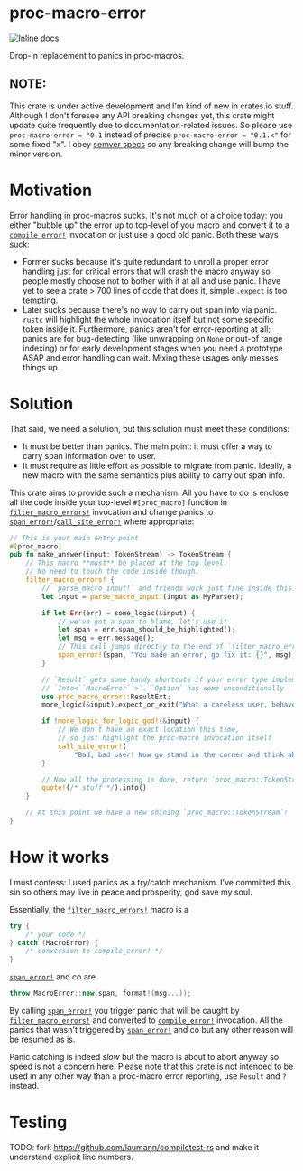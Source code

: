 # proc-macro-error

[![Inline docs](https://docs.rs/proc-macro-error/badge.svg)](https://docs.rs/proc-macro-error)

Drop-in replacement to panics in proc-macros.

## NOTE:

This crate is under active development and I'm kind of new in crates.io stuff. Although
I don't foresee any API breaking changes yet, this crate might update quite frequently
due to documentation-related issues. So please use `proc-macro-error = "0.1`
instead of precise `proc-macro-error = "0.1.x"` for some fixed "x". I obey
[semver specs](https://semver.org/) so any breaking change will bump the minor version.

# Motivation

Error handling in proc-macros sucks. It's not much of a choice today:
you either "bubble up" the error up to top-level of you macro and convert it to
a [`compile_error!`][compl_err] invocation or just use a good old panic. Both these ways suck:

- Former sucks because it's quite redundant to unroll a proper error handling
    just for critical errors that will crash the macro anyway so people mostly
    choose not to bother with it at all and use panic. I have yet to see a crate > 700
    lines of code that does it, simple `.expect` is too tempting.
- Later sucks because there's no way to carry out span info via panic. `rustc` will highlight
    the whole invocation itself but not some specific token inside it.
    Furthermore, panics aren't for error-reporting at all; panics are for bug-detecting
    (like unwrapping on `None` or out-of range indexing) or for early development stages
    when you need a prototype ASAP and error handling can wait. Mixing these usages only
    messes things up.

# Solution

That said, we need a solution, but this solution must meet these conditions:

- It must be better than panics. The main point: it must offer a way to carry span information
    over to user.
- It must require as little effort as possible to migrate from panic. Ideally, a new
    macro with the same semantics plus ability to carry out span info.

This crate aims to provide such a mechanism. All you have to do is enclose all
the code inside your top-level `#[proc_macro]` function in [`filter_macro_errors!`]
invocation and change panics to [`span_error!`]/[`call_site_error!`] where appropriate:

```rust
// This is your main entry point
#[proc_macro]
pub fn make_answer(input: TokenStream) -> TokenStream {
    // This macro **must** be placed at the top level.
    // No need to touch the code inside though.
    filter_macro_errors! {
        // `parse_macro_input!` and friends work just fine inside this macro
        let input = parse_macro_input!(input as MyParser);

        if let Err(err) = some_logic(&input) {
            // we've got a span to blame, let's use it
            let span = err.span_should_be_highlighted();
            let msg = err.message();
            // This call jumps directly to the end of `filter_macro_errors!` invocation
            span_error!(span, "You made an error, go fix it: {}", msg);
        }

        // `Result` gets some handy shortcuts if your error type implements
        // `Into<``MacroError``>`. `Option` has some unconditionally
        use proc_macro_error::ResultExt;
        more_logic(&input).expect_or_exit("What a careless user, behave!");

        if !more_logic_for_logic_god!(&input) {
            // We don't have an exact location this time,
            // so just highlight the proc-macro invocation itself
            call_site_error!(
                "Bad, bad user! Now go stand in the corner and think about what you did!");
        }

        // Now all the processing is done, return `proc_macro::TokenStream`
        quote!(/* stuff */).into()
    }

    // At this point we have a new shining `proc_macro::TokenStream`!
}
```

# How it works
I must confess: I used panics as a try/catch mechanism. I've committed this
sin so others may live in peace and prosperity, god save my soul.

Essentially, the [`filter_macro_errors!`] macro is a
```C++
try {
    /* your code */
} catch (MacroError) {
    /* conversion to compile_error! */
}
```

[`span_error!`] and co are
```C++
throw MacroError::new(span, format!(msg...));
```

By calling [`span_error!`] you trigger panic
that will be caught by [`filter_macro_errors!`] and converted to [`compile_error!`][compl_err] invocation.
All the panics that wasn't triggered by [`span_error!`] and co but any other reason will be resumed as is.

Panic catching is indeed *slow* but the macro is about to abort anyway so speed is not
a concern here. Please note that this crate is not intended to be used in any other way
than a proc-macro error reporting, use `Result` and `?` instead.

# Testing
TODO: fork https://github.com/laumann/compiletest-rs and make it understand explicit line numbers.

[compl_err]: https://doc.rust-lang.org/std/macro.compile_error.html
[`filter_macro_errors!`]: https://docs.rs/proc-macro-error/0.1/proc_macro_error/macro.filter_macro_errors.html
[`call_site_error!`]: https://docs.rs/proc-macro-error/0.1/proc_macro_error/macro.call_site_error.html
[`span_error!`]: https://docs.rs/proc-macro-error/0.1/proc_macro_error/macro.span_error.html
